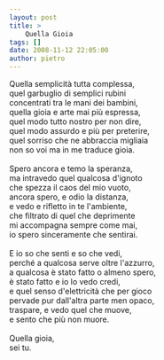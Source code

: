 ```yaml
---
layout: post
title: >
    Quella Gioia
tags: []
date: 2008-11-12 22:05:00
author: pietro
---
```

Quella semplicità tutta complessa,<br/>quel garbuglio di semplici rubini<br/>concentrati tra le mani dei bambini,<br/>quella gioia e arte mai più espressa,<br/>quel modo tutto nostro per non dire,<br/>quel modo assurdo e più per preterire,<br/>quel sorriso che ne abbraccia migliaia<br/>non so voi ma in me traduce gioia.<br/><br/>Spero ancora e temo la speranza,<br/>ma intravedo quel qualcosa d'ignoto<br/>che spezza il caos del mio vuoto,<br/>ancora spero, e odio la distanza,<br/>e vedo e rifletto in te l'ambiente,<br/>che filtrato di quel che deprimente<br/>mi accompagna sempre come mai,<br/>io spero sinceramente che sentirai.<br/><br/>E io so che senti e so che vedi,<br/>perché a qualcosa serve oltre l'azzurro,<br/>a qualcosa è stato fatto o almeno spero,<br/>è stato fatto e io lo vedo credi,<br/>e quel senso d'elettricità che per gioco<br/>pervade pur dall'altra parte men opaco,<br/>traspare, e vedo quel che muove,<br/>e sento che più non muore.<br/><br/>Quella gioia,<br/>sei tu.
